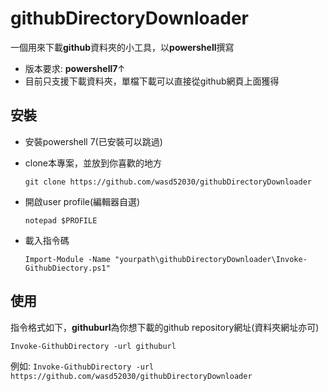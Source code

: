 # githubDirectoryDownloader

一個用來下載**github**資料夾的小工具，以**powershell**撰寫

- 版本要求: **powershell7**$\uparrow$
- 目前只支援下載資料夾，單檔下載可以直接從github網頁上面獲得

## 安裝

- 安裝powershell 7(已安裝可以跳過)

- clone本專案，並放到你喜歡的地方

    ```
    git clone https://github.com/wasd52030/githubDirectoryDownloader
    ```

- 開啟user profile(編輯器自選)

    ```
    notepad $PROFILE
    ```
    
- 載入指令碼

  ```
  Import-Module -Name "yourpath\githubDirectoryDownloader\Invoke-GithubDiectory.ps1"
  ```

 ## 使用
指令格式如下，**githuburl**為你想下載的github repository網址(資料夾網址亦可)
 ```
Invoke-GithubDirectory -url githuburl
 ```

例如: ``Invoke-GithubDirectory -url https://github.com/wasd52030/githubDirectoryDownloader``
